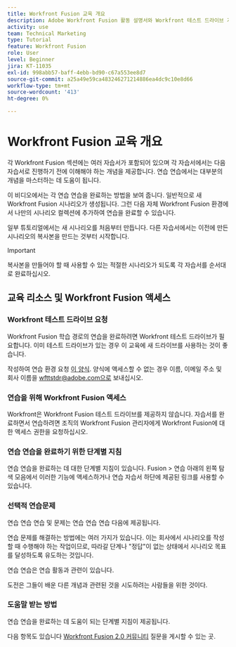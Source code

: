 ```yaml
---
title: Workfront Fusion 교육 개요
description: Adobe Workfront Fusion 활동 설명서와 Workfront 테스트 드라이브 계정을 얻는 방법에 대해 알아봅니다.
activity: use
team: Technical Marketing
type: Tutorial
feature: Workfront Fusion
role: User
level: Beginner
jira: KT-11035
exl-id: 998abb57-baff-4ebb-bd90-c67a553ee8d7
source-git-commit: a25a49e59ca483246271214886ea4dc9c10e8d66
workflow-type: tm+mt
source-wordcount: '413'
ht-degree: 0%

---
```


# Workfront Fusion 교육 개요

각 Workfront Fusion 섹션에는 여러 자습서가 포함되어 있으며 각 자습서에서는 다음 자습서로 진행하기 전에 이해해야 하는 개념을 제공합니다. 연습 연습에서는 대부분의 개념을 마스터하는 데 도움이 됩니다.

이 비디오에서는 각 연습 연습을 완료하는 방법을 보여 줍니다. 일반적으로 새 Workfront Fusion 시나리오가 생성됩니다. 그런 다음 자체 Workfront Fusion 환경에서 나만의 시나리오 컬렉션에 추가하여 연습을 완료할 수 있습니다.

일부 튜토리얼에서는 새 시나리오를 처음부터 만듭니다. 다른 자습서에서는 이전에 만든 시나리오의 복사본을 만드는 것부터 시작합니다.

>[!IMPORTANT]
>
>복사본을 만들어야 할 때 사용할 수 있는 적절한 시나리오가 되도록 각 자습서를 순서대로 완료하십시오.

## 교육 리소스 및 Workfront Fusion 액세스

### Workfront 테스트 드라이브 요청

Workfront Fusion 학습 경로의 연습을 완료하려면 Workfront 테스트 드라이브가 필요합니다. 이미 테스트 드라이브가 있는 경우 이 교육에 새 드라이브를 사용하는 것이 좋습니다.

작성하여 연습 환경 요청 [이 양식](https://forms.office.com/r/f1J8HRGrNY). 양식에 액세스할 수 없는 경우 이름, 이메일 주소 및 회사 이름을 wfttstdr@adobe.com으로 보내십시오.

### 연습을 위해 Workfront Fusion 액세스

Workfront은 Workfront Fusion 테스트 드라이브를 제공하지 않습니다. 자습서를 완료하면서 연습하려면 조직의 Workfront Fusion 관리자에게 Workfront Fusion에 대한 액세스 권한을 요청하십시오.

### 연습 연습을 완료하기 위한 단계별 지침

연습 연습을 완료하는 데 대한 단계별 지침이 있습니다. Fusion > 연습 아래의 왼쪽 탐색 모음에서 이러한 기능에 액세스하거나 연습 자습서 하단에 제공된 링크를 사용할 수 있습니다.

### 선택적 연습문제

연습 연습 연습 및 문제는 연습 연습 연습 다음에 제공됩니다.

연습 문제를 해결하는 방법에는 여러 가지가 있습니다. 이는 회사에서 시나리오를 작성할 때 수행해야 하는 작업이므로, 따라갈 단계나 &quot;정답&quot;이 없는 상태에서 시나리오 목표를 달성하도록 유도하는 것입니다.

연습 연습은 연습 활동과 관련이 있습니다.

도전은 그들이 배운 다른 개념과 관련된 것을 시도하려는 사람들을 위한 것이다.

### 도움말 받는 방법

연습 연습을 완료하는 데 도움이 되는 단계별 지침이 제공됩니다.

다음 항목도 있습니다 [Workfront Fusion 2.0 커뮤니티](https://experienceleaguecommunities.adobe.com/t5/workfront-fusion-2-0/ct-p/workfront-fusion-2) 질문을 게시할 수 있는 곳.
